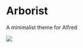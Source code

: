 # Arborist
A minimalist theme for Alfred

![]('https://github.com/visua/Arborist/blob/master/preview.png')
